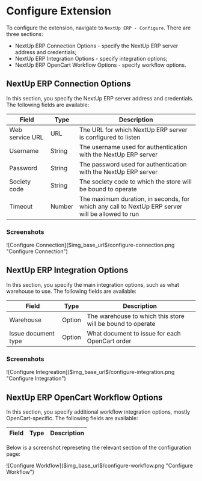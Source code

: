 # Configure Extension

To configure the extension, navigate to `NextUp ERP - Configure`. There are three sections:
- NextUp ERP Connection Options - specify the NextUp ERP server address and credentials;
- NextUp ERP Integration Options - specify integration options;
- NextUp ERP OpenCart Workflow Options - specify workflow options.
<div class="mp-page-break"></div>

## NextUp ERP Connection Options 

In this section, you specify the NextUp ERP server address and credentials. The following fields are available:

| Field           | Type    | Description |
----------------| ----------| ----------- |
| Web service URL | URL     | The URL for which NextUp ERP server is configured to listen |
| Username        | String  | The username used for authentication with the NextUp ERP server |
| Password        | String  | The password used for authentication with the NextUp ERP server |
| Society code    | String  | The society code to which the store will be bound to operate |
| Timeout         | Number  | The maximum duration, in seconds, for which any call to NextUp ERP server will be allowed to run |

### Screenshots

<div class="mp-page-screenshot" markdown="1">
![Configure Connection]($img_base_url$/configure-connection.png "Configure Connection")
</div>
<div class="mp-page-break"></div>

## NextUp ERP Integration Options

In this section, you specify the main integration options, such as what warehouse to use. The following fields are available:

Field                  | Type    | Description |
-----------------------| --------| ----------- |
| Warehouse            | Option  | The warehouse to which this store will be bound to operate |
| Issue document type  | Option  | What document to issue for each OpenCart order |

### Screenshots

<div class="mp-page-screenshot" markdown="1">
![Configure Integreation]($img_base_url$/configure-integration.png "Configure Integration")
</div>
<div class="mp-page-break"></div>

## NextUp ERP OpenCart Workflow Options

In this section, you specify additional workflow integration options, mostly OpenCart-specific. The following fields are available:

Field           | Type    | Description
----------------| --------| -----------

Below is a screenshot represeting the relevant section of the configuration page:

<div class="mp-page-screenshot" markdown="1">
![Configure Workflow]($img_base_url$/configure-workflow.png "Configure Workflow")
</div>
<div class="mp-page-break"></div>